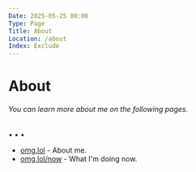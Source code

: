 ```yaml
---
Date: 2025-05-25 00:00
Type: Page
Title: About
Location: /about
Index: Exclude
---
```


# About

###### You can learn more about me on the following pages.

<span class="divider">&bull; &bull; &bull;</span>

- [omg.lol](https://luxury-format.omg.lol) - About me.
- [omg.lol/now](https://luxury-format.omg.lol/now) - What I'm doing now.

